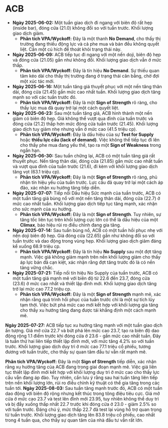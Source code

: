 # ACB

- **Ngày 2025-06-02:** Một tuần giao dịch đi ngang với biên độ rất hẹp (inside bar), đóng cửa (21.0) không đổi so với tuần trước. Khối lượng giao dịch giảm.
    - **Phân tích VPA/Wyckoff:** Đây là một thanh **No Demand**, cho thấy thị trường đang thiếu động lực và cả phe mua và bán đều không quyết liệt. Cần một cú hích để thoát khỏi trạng thái này.
- **Ngày 2025-06-09:** ACB tiếp tục đi ngang với một nến doji, biên độ hẹp và đóng cửa (21.05) gần như không đổi. Khối lượng giao dịch vẫn ở mức thấp.
    - **Phân tích VPA/Wyckoff:** Đây là tín hiệu **No Demand**. Sự thiếu quan tâm kéo dài cho thấy thị trường đang ở trạng thái cân bằng, chờ đợi một xúc tác mới.
- **Ngày 2025-06-16:** Một tuần tăng giá thuyết phục với một nến tăng thân dài, đóng cửa (21.45) gần mức cao nhất tuần. Khối lượng giao dịch tăng mạnh so với các tuần trước đó.
    - **Phân tích VPA/Wyckoff:** Đây là một **Sign of Strength** rõ ràng, cho thấy lực mua đã quay trở lại một cách quyết liệt.
- **Ngày 2025-06-23:** Sau một tuần tăng giá, ACB hình thành một nến giảm có biên độ hẹp. Giá không thể vượt qua đỉnh của tuần trước và đóng cửa (21.2) thấp hơn mức đóng cửa tuần trước (21.45). Khối lượng giao dịch tuy giảm nhẹ nhưng vẫn ở mức cao (41.5 triệu cp).
    - **Phân tích VPA/Wyckoff:** Đây là dấu hiệu của sự **Test for Supply** hoặc **thiếu lực cầu (lack of demand)**. Việc không thể tiếp tục đi lên cho thấy phe mua đang yếu thế, tạo ra một **Sign of Weakness** trong ngắn hạn.
- **Ngày 2025-06-30:** Sau tuần chững lại, ACB có một tuần tăng giá rất thuyết phục. Nến tăng thân dài, đóng cửa (21.85) gần mức cao nhất tuần và vượt qua đỉnh của tuần trước (21.6), đi kèm với khối lượng giao dịch tăng vọt (63.1 triệu cp).
    - **Phân tích VPA/Wyckoff:** Đây là một **Sign of Strength** rõ ràng, phủ nhận tín hiệu yếu của tuần trước. Lực cầu đã quay trở lại một cách áp đảo, xác nhận xu hướng tăng tiếp diễn.
- **Ngày 2025-07-07:** Tiếp nối Dấu hiệu Sức mạnh của tuần trước, ACB có một tuần tăng giá bùng nổ với một nến tăng thân dài, đóng cửa (22.7) ở mức cao nhất tuần. Khối lượng giao dịch tiếp tục tăng mạnh, xác nhận cho sức mạnh của xu hướng.
    - **Phân tích VPA/Wyckoff:** Đây là một **Sign of Strength**. Tuy nhiên, sự tăng tốc liên tục trên khối lượng cực lớn có thể là dấu hiệu của một **Climax**, báo hiệu rủi ro điều chỉnh đang gia tăng.
- **Ngày 2025-07-14:** Sau tuần bùng nổ, ACB có một tuần hồi phục nhẹ với nến doji biên độ hẹp. Giá đóng cửa (22.65) gần như không đổi so với tuần trước và dao động trong vùng hẹp. Khối lượng giao dịch giảm đáng kể xuống 68.9 triệu cp.
    - **Phân tích VPA/Wyckoff:** Đây là tín hiệu **No Supply** sau một đợt tăng mạnh. Việc giá không giảm mạnh trên nền khối lượng giảm cho thấy áp lực bán đã cạn kiệt, xác nhận rằng đợt tăng trước đó là có nền tảng vững chắc.
- **Ngày 2025-07-21:** Tiếp nối tín hiệu No Supply của tuần trước, ACB có một tuần tăng giá mạnh mẽ với biên độ từ 22.6 đến 23.7, đóng cửa (23.6) ở mức cao nhất và thiết lập đỉnh mới. Khối lượng giao dịch tăng trở lại mức cao 77.2 triệu cp.
    - **Phân tích VPA/Wyckoff:** Đây là một **Sign of Strength** mạnh mẽ, xác nhận rằng quá trình hồi phục của tuần trước chỉ là một sự tích lũy tạm thời. Việc bứt phá mức cao mới kết hợp với khối lượng gia tăng cho thấy xu hướng tăng đang được tái khẳng định một cách mạnh mẽ.


**Ngày 2025-07-27:** ACB tiếp tục xu hướng tăng mạnh với một tuần giao dịch ấn tượng. Giá mở cửa 22.7 và bứt phá lên mức cao 23.7, tạo ra biên độ dao động rộng 1.1 điểm trước khi đóng cửa ở 23.6 - gần mức cao nhất tuần. Đây là tuần thứ hai liên tiếp thiết lập đỉnh mới, với mức tăng 4.2% so với tuần trước. Khối lượng giao dịch duy trì ở mức cao 77.1 triệu cổ phiếu, tương đương với tuần trước, cho thấy sự quan tâm đầu tư vẫn rất mạnh mẽ.

**Phân tích VPA/Wyckoff:** Đây là một **Sign of Strength** tiếp diễn, xác nhận rằng xu hướng tăng của ACB đang trong giai đoạn mạnh mẽ. Việc giá liên tục thiết lập đỉnh mới kết hợp với khối lượng duy trì ở mức cao cho thấy lực cầu vẫn đang áp đảo. Tuy nhiên, cần lưu ý rằng sau hai tuần tăng liên tiếp trên nền khối lượng lớn, rủi ro điều chỉnh kỹ thuật có thể gia tăng trong các tuần tới.
**Ngày 2025-08-03:**
Sau tuần tăng mạnh trước đó, ACB có một tuần dao động với biên độ rộng nhưng kết thúc trong tông điệu tiêu cực. Giá mở cửa ở mức cao 23.7 và test lên đỉnh mới 23.95, tuy nhiên không thể duy trì và bị đẩy xuống thấp nhất 22.7 trước khi đóng cửa ở 23.0 - giảm 2.5% so với tuần trước. Đáng chú ý, mức thấp 22.7 đã test lại vùng hỗ trợ quan trọng từ tuần trước. Khối lượng giao dịch tăng lên 83.8 triệu cổ phiếu, cao nhất trong 4 tuần qua, cho thấy sự quan tâm của nhà đầu tư vẫn rất lớn.
